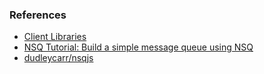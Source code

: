 ### References

- [Client Libraries](https://nsq.io/clients/client_libraries.html)
- [NSQ Tutorial: Build a simple message queue using NSQ](https://dev.to/vguleaev/nsq-tutorial-build-a-simple-message-queue-using-nsq-43eh)
- [dudleycarr/nsqjs](https://github.com/dudleycarr/nsqjs)

